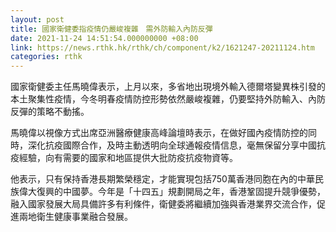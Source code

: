 ```yaml
---
layout: post
title: 國家衛健委指疫情仍嚴峻複雜　需外防輸入內防反彈
date: 2021-11-24 14:51:54.000000000 +08:00
link: https://news.rthk.hk/rthk/ch/component/k2/1621247-20211124.htm
categories: rthk
---
```


國家衛健委主任馬曉偉表示，上月以來，多省地出現境外輸入德爾塔變異株引發的本土聚集性疫情，今冬明春疫情防控形勢依然嚴峻複雜，仍要堅持外防輸入、內防反彈的策略不動搖。

馬曉偉以視像方式出席亞洲醫療健康高峰論壇時表示，在做好國內疫情防控的同時，深化抗疫國際合作，及時主動透明向全球通報疫情信息，毫無保留分享中國抗疫經驗，向有需要的國家和地區提供大批防疫抗疫物資等。

他表示，只有保持香港長期繁榮穩定，才能實現包括750萬香港同胞在內的中華民族偉大復興的中國夢。今年是「十四五」規劃開局之年，香港鞏固提升競爭優勢，融入國家發展大局具備許多有利條件，衛健委將繼續加強與香港業界交流合作，促進兩地衛生健康事業融合發展。
